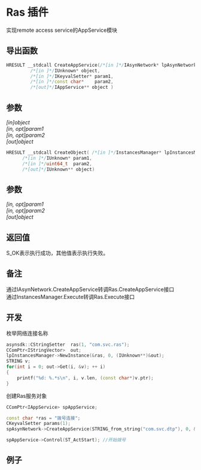 # Ras 插件  

实现remote access service的AppService模块  

## 导出函数  
```c++  
HRESULT __stdcall CreateAppService(/*[in ]*/IAsynNetwork* lpAsynNetwork,  
         /*[in ]*/IUnknown* object,  
         /*[in ]*/IKeyvalSetter* param1,  
         /*[in ]*/const char*    param2,  
         /*[out]*/IAppService** object )  
```  
## 参数
*[in]object*  
*[in, opt]param1*  
*[in, opt]param2*  
*[out]object*  

```c++  
HRESULT __stdcall CreateObject( /*[in ]*/InstancesManager* lpInstancesManager,  
      /*[in ]*/IUnknown* param1,  
      /*[in ]*/uint64_t  param2,  
      /*[out]*/IUnknown** object)  
```  
## 参数
*[in, opt]param1*  
*[in, opt]param2*  
*[out]object*  

## 返回值
S_OK表示执行成功，其他值表示执行失败。  

## 备注
通过IAsynNetwork.CreateAppService转调Ras.CreateAppService接口  
通过InstancesManager.Execute转调Ras.Execute接口  

## 开发  
枚举网络连接名称  
```c++  
asynsdk::CStringSetter  ras(1, "com.svc.ras");
CComPtr<IStringVector>  out;
lpInstancesManager->NewInstance(&ras, 0, (IUnknown**)&out);
STRING v;
for(int i = 0; out->Get(i, &v); ++ i)
{
    printf("%d: %.*s\n", i, v.len, (const char*)v.ptr);
}
```  
创建Ras服务对象  
```c++  
CComPtr<IAppService> spAppService;

const char *ras = "拨号连接";
CKeyvalSetter params(1);
spAsynNetwork->CreateAppService(STRING_from_string("com.svc.dtp"), 0, &params, STRING_from_string(ras), (IAppService**)&spAppService);

spAppService->Control(ST_ActStart); //开始拨号
```  

## 例子  